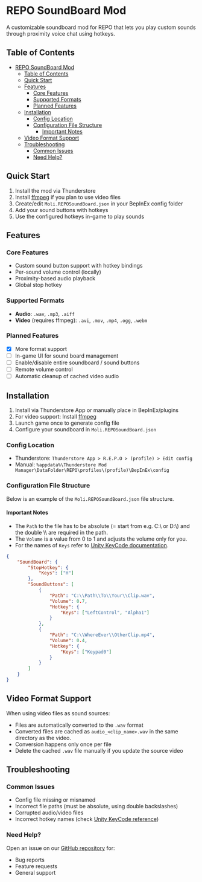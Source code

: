 # REPO SoundBoard Mod

A customizable soundboard mod for REPO that lets you play custom sounds through proximity voice chat using hotkeys.

## Table of Contents
- [REPO SoundBoard Mod](#repo-soundboard-mod)
	- [Table of Contents](#table-of-contents)
	- [Quick Start](#quick-start)
	- [Features](#features)
		- [Core Features](#core-features)
		- [Supported Formats](#supported-formats)
		- [Planned Features](#planned-features)
	- [Installation](#installation)
		- [Config Location](#config-location)
		- [Configuration File Structure](#configuration-file-structure)
			- [Important Notes](#important-notes)
	- [Video Format Support](#video-format-support)
	- [Troubleshooting](#troubleshooting)
		- [Common Issues](#common-issues)
		- [Need Help?](#need-help)

## Quick Start
1. Install the mod via Thunderstore
2. Install [ffmpeg](https://www.ffmpeg.org/download.html) if you plan to use video files
3. Create/edit `Moli.REPOSoundBoard.json` in your BepInEx config folder
4. Add your sound buttons with hotkeys
5. Use the configured hotkeys in-game to play sounds

## Features
### Core Features
- Custom sound button support with hotkey bindings
- Per-sound volume control (locally)
- Proximity-based audio playback
- Global stop hotkey

### Supported Formats
- **Audio**: `.wav`, `.mp3`, `.aiff`
- **Video** (requires ffmpeg): `.avi`, `.mov`, `.mp4`, `.ogg`, `.webm`

### Planned Features
- [x] More format support
- [ ] In-game UI for sound board management
- [ ] Enable/disable entire soundboard / sound buttons
- [ ] Remote volume control
- [ ] Automatic cleanup of cached video audio

## Installation
1. Install via Thunderstore App or manually place in BepInEx/plugins
2. For video support: Install [ffmpeg](https://www.ffmpeg.org/download.html)
3. Launch game once to generate config file
4. Configure your soundboard in `Moli.REPOSoundBoard.json`

### Config Location
- Thunderstore: `Thunderstore App > R.E.P.O > (profile) > Edit config`
- Manual: `%appdata%\Thunderstore Mod Manager\DataFolder\REPO\profiles\(profile)\BepInEx\config`

### Configuration File Structure
Below is an example of the `Moli.REPOSoundBoard.json` file structure.

#### Important Notes
- The `Path` to the file has to be absolute (= start from e.g. C:\\ or D:\\) and the double \\\\ are required in the path.
- The `Volume` is a value from 0 to 1 and adjusts the volume only for you.
- For the names of `Keys` refer to [Unity KeyCode documentation](https://docs.unity3d.com/6000.0/Documentation/ScriptReference/KeyCode.html).

```json
{
    "SoundBoard": {
        "StopHotkey": {
            "Keys": ["H"]
        },
        "SoundButtons": [
            {
                "Path": "C:\\Path\\To\\Your\\Clip.wav",
                "Volume": 0.7,
                "Hotkey": {
                    "Keys": ["LeftControl", "Alpha1"]
                }
            },
            {
                "Path": "C:\\WhereEver\\OtherClip.mp4",
                "Volume": 0.4,
                "Hotkey": {
                    "Keys": ["Keypad0"]
                }
            }
        ]
    }
}
```

## Video Format Support
When using video files as sound sources:
- Files are automatically converted to the `.wav` format
- Converted files are cached as `audio_<clip_name>.wav` in the same directory as the video.
- Conversion happens only once per file
- Delete the cached `.wav` file manually if you update the source video

## Troubleshooting
### Common Issues
- Config file missing or misnamed
- Incorrect file paths (must be absolute, using double backslashes)
- Corrupted audio/video files
- Incorrect hotkey names (check [Unity KeyCode reference](https://docs.unity3d.com/6000.0/Documentation/ScriptReference/KeyCode.html))

### Need Help?
Open an issue on our [GitHub repository](https://github.com/moli-03/repo-soundboard/issues) for:
- Bug reports
- Feature requests
- General support
